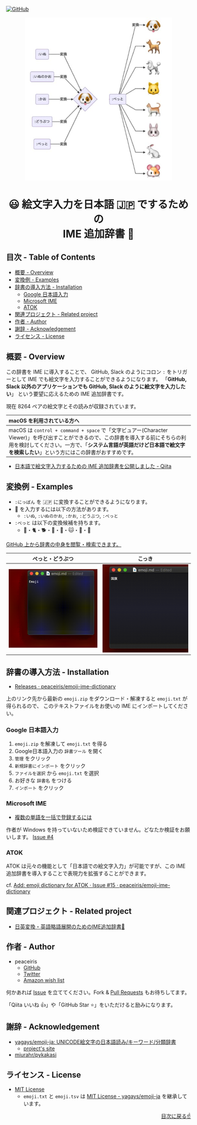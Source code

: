 <!-- https://shields.io/ -->
[![GitHub](https://img.shields.io/github/license/mashape/apistatus.svg)](https://github.com/peaceiris/emoji-ime-dictionary/blob/main/LICENSE)

<div align="center">
<img src="./images/sample.jpg" alt="絵文字入力を日本語でするための IME 追加辞書" width="400px">
</div>

<h1 align="center">😃 絵文字入力を日本語 🇯🇵 でするための<br>IME 追加辞書 📙</h1>


## 目次 - Table of Contents

<!-- START doctoc generated TOC please keep comment here to allow auto update -->
<!-- DON'T EDIT THIS SECTION, INSTEAD RE-RUN doctoc TO UPDATE -->


- [概要 - Overview](#%E6%A6%82%E8%A6%81---overview)
- [変換例 - Examples](#%E5%A4%89%E6%8F%9B%E4%BE%8B---examples)
- [辞書の導入方法 - Installation](#%E8%BE%9E%E6%9B%B8%E3%81%AE%E5%B0%8E%E5%85%A5%E6%96%B9%E6%B3%95---installation)
  - [Google 日本語入力](#google-%E6%97%A5%E6%9C%AC%E8%AA%9E%E5%85%A5%E5%8A%9B)
  - [Microsoft IME](#microsoft-ime)
  - [ATOK](#atok)
- [関連プロジェクト - Related project](#%E9%96%A2%E9%80%A3%E3%83%97%E3%83%AD%E3%82%B8%E3%82%A7%E3%82%AF%E3%83%88---related-project)
- [作者 - Author](#%E4%BD%9C%E8%80%85---author)
- [謝辞 - Acknowledgement](#%E8%AC%9D%E8%BE%9E---acknowledgement)
- [ライセンス - License](#%E3%83%A9%E3%82%A4%E3%82%BB%E3%83%B3%E3%82%B9---license)

<!-- END doctoc generated TOC please keep comment here to allow auto update -->



## 概要 - Overview

この辞書を IME に導入することで、
GitHub, Slack のようにコロン `:` をトリガーとして IME でも絵文字を入力することができるようになります。
「**GitHub, Slack 以外のアプリケーションでも GitHub, Slack のように絵文字を入力したい**」
という要望に応えるための IME 追加辞書です。

現在 8264 ペアの絵文字とその読みが収録されています。

| macOS を利用されている方へ |
|:---|
| macOS は `control + command + space` で「文字ビュアー(Character Viewer)」を呼び出すことができるので、この辞書を導入する前にそちらの利用を検討してください。一方で、「**システム言語が英語だけど日本語で絵文字を検索したい**」という方にはこの辞書がおすすめです。 |

- [日本語で絵文字入力するための IME 追加辞書を公開しました - Qiita](https://qiita.com/peaceiris/items/c40ba39679daeb7555c2)



## 変換例 - Examples

- `:にっぽん` を 🇯🇵 に変換することができるようになります。
- 🐶 を入力するには以下の方法があります。
    - `:いぬ`, `:いぬのかお`, `:かお`, `:どうぶつ`, `:ぺっと`
- `:ぺっと` は以下の変換候補を持ちます。
    - 🐇・🐈・🐕・🐩・🐰・🐱・🐶・🐹

[GitHub 上から辞書の中身を閲覧・検索できます。](https://github.com/peaceiris/emoji-ime-dictionary/blob/main/tsv/emoji.tsv)

| ぺっと・どうぶつ | こっき |
|---|---|
| ![](./images/emoji_1.gif) | ![](./images/emoji_2.gif) |



## 辞書の導入方法 - Installation

- [Releases · peaceiris/emoji-ime-dictionary](https://github.com/peaceiris/emoji-ime-dictionary/releases/latest)

上のリンク先から最新の `emoji.zip` をダウンロード・解凍すると `emoji.txt` が得られるので、
このテキストファイルをお使いの IME にインポートしてください。

### Google 日本語入力

1. `emoji.zip` を解凍して `emoji.txt` を得る
2. Google日本語入力の `辞書ツール` を開く
3. `管理` をクリック
4. `新規辞書にインポート` をクリック
5. `ファイルを選択` から `emoji.txt` を選択
6. お好きな `辞書名` をつける
7. `インポート` をクリック

### Microsoft IME

- [複数の単語を一括で登録するには](https://support.microsoft.com/ja-jp/help/881925)

作者が Windows を持っていないため検証できていません。どなたか検証をお願いします。
[Issue #4](https://github.com/peaceiris/emoji-ime-dictionary/issues/4)

### ATOK

ATOK は元々の機能として「日本語での絵文字入力」が可能ですが、この IME 追加辞書を導入することで表現力を拡張することができます。

cf. [Add: emoji dictionary for ATOK · Issue #15 · peaceiris/emoji-ime-dictionary](https://github.com/peaceiris/emoji-ime-dictionary/issues/15)



## 関連プロジェクト - Related project

- [日英変換・英語略語展開のためのIME追加辞書📙](https://github.com/peaceiris/google-ime-dictionary)



## 作者 - Author

- peaceiris
    - [GitHub](https://github.com/peaceiris)
    - [Twitter](https://twitter.com/piris314)
    - [Amazon wish list](http://amzn.asia/ilWK0Yj)

何かあれば [Issue] を立ててください。Fork & [Pull Requests] もお待ちしてます。

「Qiita いいね :thumbsup:」や「GitHub Star :star:」をいただけると励みになります。



## 謝辞 - Acknowledgement

- [yagays/emoji-ja: UNICODE絵文字の日本語読み/キーワード/分類辞書](https://github.com/yagays/emoji-ja)
    - [project's site](https://yag-ays.github.io/project/emoji-ja/)
- [miurahr/pykakasi](https://github.com/miurahr/pykakasi)



## ライセンス - License

- [MIT License](./LICENSE)
    - `emoji.txt` と `emoji.tsv` は [MIT License - yagays/emoji-ja] を継承しています。



<div align="right">
<a href="#%E7%9B%AE%E6%AC%A1---table-of-contents">目次に戻る☝️</a>
</div>



<!-- Internal References -->
[Issue]: https://github.com/peaceiris/emoji-ime-dictionary/issues
[Pull Requests]: https://github.com/peaceiris/emoji-ime-dictionary/pulls
<!-- External References -->
[MIT License - yagays/emoji-ja]: https://github.com/yagays/emoji-ja/blob/master/LICENSE.md
